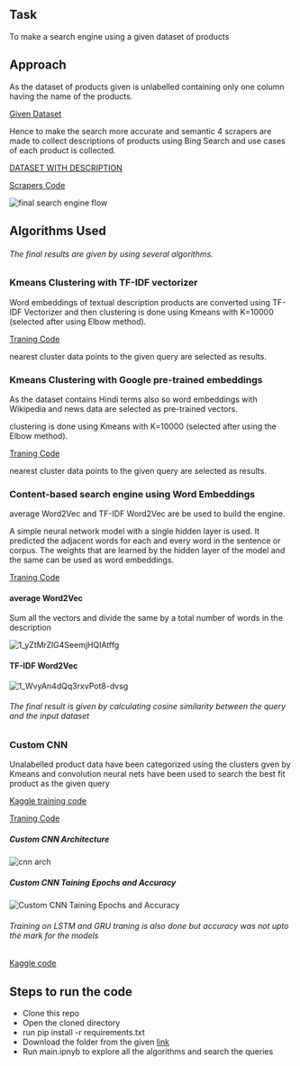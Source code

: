## Task

To make a search engine using a given dataset of products

## Approach

As the dataset of products given is unlabelled containing only one column having the name of the products.

[Given Dataset](https://github.com/rishabhdhenkawat/productSearchEngine/blob/main/dataset/products%20-%20products.csv)

Hence to make the search more accurate and semantic 4 scrapers are made to collect descriptions of products using Bing Search and use cases of each product is collected.

[DATASET WITH DESCRIPTION](https://github.com/rishabhdhenkawat/productSearchEngine/blob/main/dataset/final%20main.csv)

[Scrapers Code](https://github.com/rishabhdhenkawat/productSearchEngine/tree/main/scapers)

![final search engine flow](https://user-images.githubusercontent.com/44580998/125502720-ad637f7f-f623-45e2-8e2c-394c2ebac671.png)
## Algorithms Used

###### The final results are given by using several algorithms.

### Kmeans Clustering with TF-IDF vectorizer

Word embeddings of textual description products are converted using TF-IDF Vectorizer and then clustering is done using Kmeans with K=10000 (selected after using Elbow method).

[Traning Code](https://github.com/rishabhdhenkawat/productSearchEngine/blob/main/training%20codes/Kmens%20clustering%20with%20TF%20IDF%20Vectorizer.ipynb)

nearest cluster data points to the given query are selected as results.

### Kmeans Clustering with Google pre-trained embeddings

As the dataset contains Hindi terms also so word embeddings with Wikipedia and news data are selected as pre-trained vectors.

clustering is done using Kmeans with K=10000 (selected after using the Elbow method).

[Traning Code](https://github.com/rishabhdhenkawat/productSearchEngine/blob/main/training%20codes/Kmeans%20clustering%20with%20google%20pretrained%20vectors.ipynb)

nearest cluster data points to the given query are selected as results.

### Content-based search engine using Word Embeddings

average Word2Vec and TF-IDF Word2Vec are be used to build the engine.

A simple neural network model with a single hidden layer is used. It predicted the adjacent words for each and every word in the sentence or corpus. The weights that are learned by the hidden layer of the model and the same can be used as word embeddings.

[Traning Code](https://github.com/rishabhdhenkawat/productSearchEngine/blob/main/training%20codes/Content%20Basded%20Search%20Engine%20with%20AvgWord2Vec%20and%20TfIDFWord2Vec%20.ipynb)


#### average Word2Vec

Sum all the vectors and divide the same by a total number of words in the description
  
![1_yZtMrZlG4SeemjHQIAtffg](https://user-images.githubusercontent.com/44580998/125311531-1b037680-e351-11eb-8542-ecf389365c29.png)


#### TF-IDF Word2Vec

![1_WvyAn4dQq3rxvPot8-dvsg](https://user-images.githubusercontent.com/44580998/125311541-1b9c0d00-e351-11eb-8162-47166c969f56.png)

###### The final result is given by calculating cosine similarity between the query and the input dataset

### Custom CNN 

Unalabelled product data have been categorized using the clusters gven by Kmeans and convolution neural nets have been used to search the best fit product as the given query

[Kaggle training code](https://www.kaggle.com/rishabhdhenawat/cnn-search-engine)

[Traning Code](https://github.com/rishabhdhenkawat/productSearchEngine/blob/main/training%20codes/cnn%20search%20engine.ipynb)


##### Custom CNN Architecture    
![cnn arch](https://user-images.githubusercontent.com/44580998/125443007-1178f9c6-885a-4688-8472-35252bd93188.JPG)
  
  
##### Custom CNN Taining Epochs and Accuracy
![Custom CNN Taining Epochs and Accuracy](https://user-images.githubusercontent.com/44580998/125499525-3ecdfc42-3e67-4a1c-8d9d-016ab7662e45.JPG)

 

###### Training on LSTM and GRU traning is also done but accuracy was not upto the mark for the models
[Kaggle code](https://www.kaggle.com/rishabhdhenawat/lstm-gru) 


## Steps to run the code

- Clone this repo 
- Open the cloned directory
- run pip install  -r requirements.txt
- Download the folder from the given [link](https://drive.google.com/drive/folders/1-En9EiHroavDjU7APcfS4IUurCuhIhPY?usp=sharing)
- Run main.ipnyb to explore all the algorithms and search the queries



